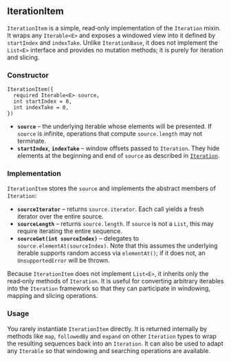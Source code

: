 ## IterationItem<E>

`IterationItem` is a simple, read‑only implementation of the `Iteration` mixin.  It wraps any `Iterable<E>` and exposes a windowed view into it defined by `startIndex` and `indexTake`.  Unlike `IterationBase`, it does not implement the `List<E>` interface and provides no mutation methods; it is purely for iteration and slicing.

### Constructor

```
IterationItem({
  required Iterable<E> source,
  int startIndex = 0,
  int indexTake = 0,
})
```

* **`source`** – the underlying iterable whose elements will be presented.  If `source` is infinite, operations that compute `source.length` may not terminate.
* **`startIndex`**, **`indexTake`** – window offsets passed to `Iteration`.  They hide elements at the beginning and end of `source` as described in [`Iteration`](Iteration.md).

### Implementation

`IterationItem` stores the `source` and implements the abstract members of `Iteration`:

* **`sourceIterator`** – returns `source.iterator`.  Each call yields a fresh iterator over the entire source.
* **`sourceLength`** – returns `source.length`.  If `source` is not a `List`, this may require iterating the entire sequence.
* **`sourceGet(int sourceIndex)`** – delegates to `source.elementAt(sourceIndex)`.  Note that this assumes the underlying iterable supports random access via `elementAt()`; if it does not, an `UnsupportedError` will be thrown.

Because `IterationItem` does not implement `List<E>`, it inherits only the read‑only methods of `Iteration`.  It is useful for converting arbitrary iterables into the `Iteration` framework so that they can participate in windowing, mapping and slicing operations.

### Usage

You rarely instantiate `IterationItem` directly.  It is returned internally by methods like `map`, `followedBy` and `expand` on other `Iteration` types to wrap the resulting sequences back into an `Iteration`.  It can also be used to adapt any `Iterable` so that windowing and searching operations are available.
